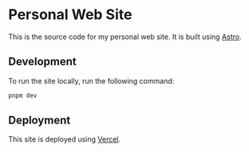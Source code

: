 # Personal Web Site

This is the source code for my personal web site. It is built using [Astro](https://astro.build/).

## Development

To run the site locally, run the following command:

```bash
pnpm dev
```

## Deployment

This site is deployed using [Vercel](https://vercel.com/).
